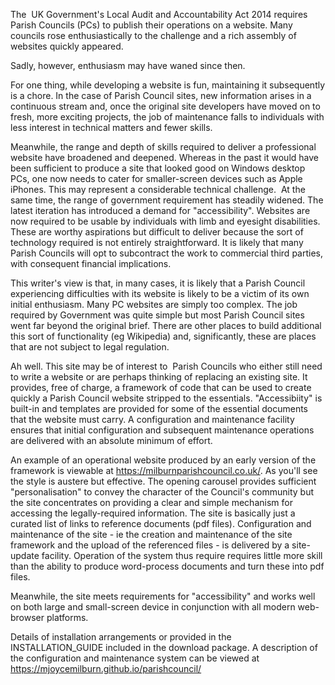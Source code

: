 The  UK Government's Local Audit and Accountability Act 2014 requires Parish Councils (PCs) to publish their operations on a website. Many councils rose enthusiastically to the challenge and a rich assembly of websites quickly appeared.

Sadly, however, enthusiasm may have waned since then. 

For one thing, while developing a website is fun, maintaining it subsequently is a chore. In the case of Parish Council sites, new information arises in a continuous stream and, once the original site developers have moved on to fresh, more exciting projects, the job of maintenance falls to individuals with less interest in technical matters and fewer skills.

Meanwhile, the range and depth of skills required to deliver a professional website have broadened and deepened. Whereas in the past it would have been sufficient to produce a site that looked good on Windows desktop PCs, one now needs to cater for smaller-screen devices such as Apple iPhones. This may represent a considerable technical challenge.  At the same time, the range of government requirement has steadily widened. The latest iteration has introduced a demand for "accessibility". Websites are now required to be usable by individuals with limb and eyesight disabilities. These are worthy aspirations but difficult to deliver because the sort of technology required is not entirely straightforward. It is likely that many Parish Councils will opt to subcontract the work to commercial third parties, with consequent financial implications.

This writer's view is that, in many cases, it is likely that a Parish Council experiencing difficulties with its website is likely to be a victim of its own initial enthusiasm. Many PC websites are simply too complex. The job required by Government was quite simple but most Parish Council sites went far beyond the original brief. There are other places to build additional this sort of functionality (eg Wikipedia) and, significantly, these are places that are not subject to legal regulation. 

Ah well. This site may be of interest to  Parish Councils who either still need to write a website or are perhaps thinking of replacing an existing site. It provides, free of charge, a framework of code that can be used to create quickly a Parish Council website stripped to the essentials. "Accessibiity" is built-in and templates are provided for some of the essential documents that the website must carry. A configuration and maintenance facility ensures that initial configuration and subsequent maintenance operations are delivered with an absolute minimum of effort.

An example of an operational website produced by an early version of the framework is viewable at https://milburnparishcouncil.co.uk/. As you'll see the style is austere but effective. The opening carousel provides sufficient "personalisation" to convey the character of the Council's community but the site concentrates on providing a clear and simple mechanism for accessing the legally-required information. The site is basically just a curated list of links to reference documents (pdf files). Configuration and maintenance of the site - ie the creation and maintenance of the site framework and the upload of the referenced files - is delivered by a site-update facility. Operation of the system thus require requires little more skill than the ability to produce word-process documents and turn these into pdf files. 

Meanwhile, the site meets requirements for "accessibility" and works well on both large and small-screen device in conjunction with all modern web-browser platforms.

Details of installation arrangements or provided in the INSTALLATION_GUIDE included in the download package. A description of the configuration and maintenance system can be viewed at https://mjoycemilburn.github.io/parishcouncil/




